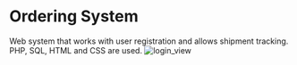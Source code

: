 # Ordering System

Web system that works with user registration and allows shipment tracking. PHP, SQL, HTML and CSS are used.
![login_view](https://user-images.githubusercontent.com/49639065/206170598-ffb8cea1-78c7-49e3-97c6-7af2b9bced68.PNG)
